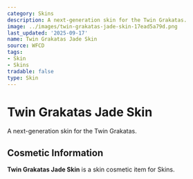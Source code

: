 ```yaml
---
category: Skins
description: A next-generation skin for the Twin Grakatas.
image: ../images/twin-grakatas-jade-skin-17ead5a79d.png
last_updated: '2025-09-17'
name: Twin Grakatas Jade Skin
source: WFCD
tags:
- Skin
- Skins
tradable: false
type: Skin
---
```


# Twin Grakatas Jade Skin

A next-generation skin for the Twin Grakatas.

## Cosmetic Information

**Twin Grakatas Jade Skin** is a skin cosmetic item for Skins.

